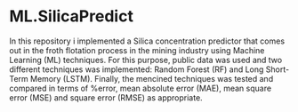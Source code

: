 # ML.SilicaPredict

In this repository i implemented a Silica concentration predictor that comes out in the froth flotation process in the mining
industry using Machine Learning (ML) techniques. For this purpose, public data was used and two different techniques was implemented: Random Forest (RF) and 
Long Short-Term Memory (LSTM). 
Finally, the mencined techniques was tested and compared in terms of %error, mean absolute error (MAE), mean square error (MSE) and square error (RMSE) as appropriate.
